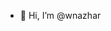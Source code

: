 - 👋 Hi, I’m @wnazhar


<!---
wnazhar/wnazhar is a ✨ special ✨ repository because its `README.md` (this file) appears on your GitHub profile.
You can click the Preview link to take a look at your changes.
--->
